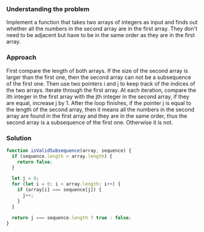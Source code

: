### Understanding the problem

Implement a function that takes two arrays of integers as input and finds out whether all the numbers in the second array are in the first array. They don't need to be adjacent but have to be in the same order as they are in the first array.

### Approach

First compare the length of both arrays. If the size of the second array is larger than the first one, then the second array can not be a subsequence of the first one. Then use two pointers i and j to keep track of the indices of the two arrays. Iterate through the first array. At each iteration, compare the ith integer in the first array with the jth integer in the second array, if they are equal, increase j by 1. After the loop finishes, if the pointer j is equal to the length of the second array, then it means all the numbers in the second array are found in the first array and they are in the same order, thus the second array is a subsequence of the first one. Otherwise it is not.

### Solution

```js
function isValidSubsequence(array, sequence) {
  if (sequence.length > array.length) {
    return false;
  }

  let j = 0;
  for (let i = 0; i < array.length; i++) {
    if (array[i] === sequence[j]) {
      j++;
    }
  }

  return j === sequence.length ? true : false;
}
```
